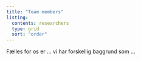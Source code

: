```yaml
---
title: "Team members"
listing:
  contents: researchers
  type: grid
  sort: "order"
---
```


Fælles for os er ... vi har forskellig baggrund som ...


